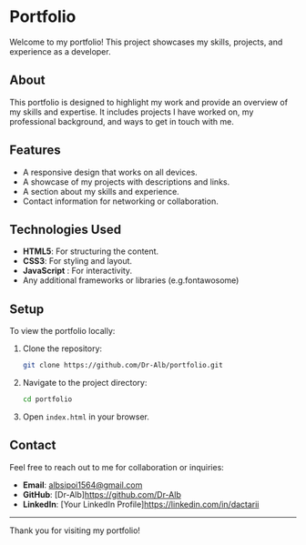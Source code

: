 # Portfolio

Welcome to my portfolio! This project showcases my skills, projects, and experience as a developer.



## About
This portfolio is designed to highlight my work and provide an overview of my skills and expertise. It includes projects I have worked on, my professional background, and ways to get in touch with me.

## Features
- A responsive design that works on all devices.
- A showcase of my projects with descriptions and links.
- A section about my skills and experience.
- Contact information for networking or collaboration.

## Technologies Used
- **HTML5**: For structuring the content.
- **CSS3**: For styling and layout.
- **JavaScript** : For interactivity.
- Any additional frameworks or libraries (e.g.fontawosome)

## Setup
To view the portfolio locally:
1. Clone the repository:
   ```bash
   git clone https://github.com/Dr-Alb/portfolio.git
   ```
2. Navigate to the project directory:
   ```bash
   cd portfolio
   ```
3. Open `index.html` in your browser.

## Contact
Feel free to reach out to me for collaboration or inquiries:
- **Email**: albsipoi1564@gmail.com
- **GitHub**: [Dr-Alb]https://github.com/Dr-Alb
- **LinkedIn**: [Your LinkedIn Profile]https://linkedin.com/in/dactarii

---

Thank you for visiting my portfolio!
